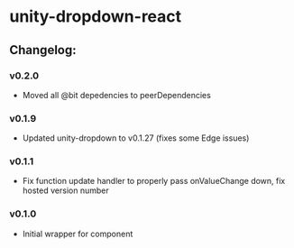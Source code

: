 # unity-dropdown-react

## Changelog:

### v0.2.0
- Moved all @bit depedencies to peerDependencies

### v0.1.9
- Updated unity-dropdown to v0.1.27 (fixes some Edge issues)

### v0.1.1
- Fix function update handler to properly pass onValueChange down, fix hosted version number

### v0.1.0
- Initial wrapper for component
